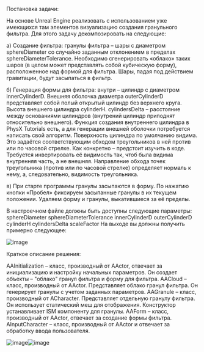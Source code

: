 Постановка задачи:

На основе Unreal Engine реализовать с использованием уже имеющихся там элементов визуализацию создания гранульного фильтра.
Для этого задачу декомпозировать на следующие:

а) Создание фильтра: гранулы фильтра – шары с диаметром sphereDiameter со случайно заданным отклонением в пределах sphereDiameterTolerance. Необходимо сгенерировать «облако» таких шаров (в целом может представлять собой кубическую форму), расположенное над формой для фильтра. Шары, падая под действием гравитации, будут засыпаться в фильтр.

б) Генерация формы для фильтра: внутри – цилиндр с диаметром
innerCylinderD. Внешняя оболочка диаметра outerCylinderD представляет
собой полый открытый цилиндр без верхнего круга. Высота внешнего
цилиндра сylinderH. cylindersDelta – расстояние между основаниями
цилиндров (внутрений цилиндр приподнят относительно внешнего).
Функция создания внутреннего цилиндра в PhysX Tutorials есть, а для
генерации внешней оболочки потребуется написать свой алгоритм.
Поверхность цилиндра по умолчанию видима. Это задаётся
соответствующим обходом треугольников в ней против или по часовой
стрелке. Как конкретно – предстоит изучить в коде. Требуется инвертировать
её видимость так, чтоб была видима внутренняя часть, а не внешняя.
Направление обхода точек треугольника (против или по часовой стрелке)
определяет нормаль к нему, а, следовательно, видимость треугольника.

в) При старте программы гранулы засыпаются в форму.
По нажатию кнопки «Пробел» фиксируем засыпанные гранулы в их
текущем положении. Удаляем форму и гранулы, выкатившиеся за её
пределы.

В настроечном файле должны быть
доступны следующие параметры:
sphereDiameter
sphereDiameterTolerance
innerCylinderD
outerCylinderD
сylinderH
cylindersDelta
scaleFactor
На выходе вы должны получить примерно следующее:

![image](https://github.com/user-attachments/assets/cdad72cc-1c31-4e32-a90d-01309876557f)

Краткое описание решения:

AAInitialization – класс, производный от AActor, отвечает за инициализацию и настройку начальных параметров. Он создает объекты – "облако" гранул фильтра и форму для фильтра.
AACloud – класс, производный от AActor. Представляет облако гранул фильтра. Он генерирует гранулы с учетом заданных параметров.
AAGranule – класс, производный от ACharacter. Представляет отдельную гранулу фильтра. Он использует статический меш для отображения. Конструктор устанавливает ISM компоненту для гранулы.
AAForm – класс, производный от AActor, отвечает за создание формы фильтра.
AInputCharacter – класс, производный от AActor и отвечает за обработку ввода пользователя.

![image](https://github.com/user-attachments/assets/495c3625-f4d0-46cb-8f9f-a379d71c3e1c)![image](https://github.com/user-attachments/assets/22f6f789-6c5c-45e3-b8e0-86d611de6439)


